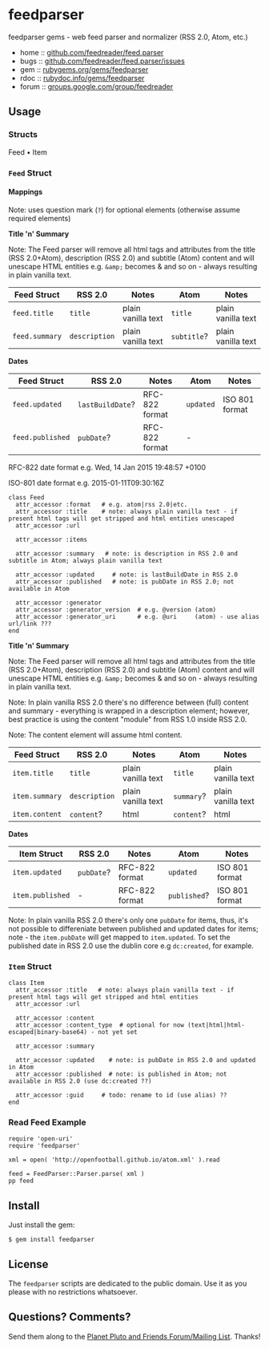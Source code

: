 # feedparser

feedparser gems - web feed parser and normalizer (RSS 2.0, Atom, etc.)

* home  :: [github.com/feedreader/feed.parser](https://github.com/feedreader/feed.parser)
* bugs  :: [github.com/feedreader/feed.parser/issues](https://github.com/feedreader/feed.parser/issues)
* gem   :: [rubygems.org/gems/feedparser](https://rubygems.org/gems/feedparser)
* rdoc  :: [rubydoc.info/gems/feedparser](http://rubydoc.info/gems/feedparser)
* forum :: [groups.google.com/group/feedreader](http://groups.google.com/group/feedreader)


## Usage

### Structs

Feed • Item

### `Feed` Struct

#### Mappings

Note: uses question mark (`?`) for optional elements (otherwise assume required elements)

**Title 'n' Summary**

Note: The Feed parser will remove all html tags and attributes from the title (RSS 2.0+Atom), 
description (RSS 2.0) and subtitle (Atom) content and will unescape HTML entities e.g. `&amp;` becomes & and so on - always
resulting in plain vanilla text.

| Feed Struct        | RSS 2.0           | Notes               | Atom          | Notes               |
| ------------------ | ----------------- | ------------------- | ------------- | ------------------- |
| `feed.title`       | `title`           | plain vanilla text  | `title`       | plain vanilla text  |
| `feed.summary`     | `description`     | plain vanilla text  | `subtitle`?   | plain vanilla text  |


**Dates**

| Feed Struct        | RSS 2.0             | Notes             | Atom       | Notes           |
| ------------------ | ------------------- | ----------------- | ---------- | --------------- |
| `feed.updated`     | `lastBuildDate`?    | RFC-822 format    | `updated`  | ISO 801 format  |
| `feed.published`   | `pubDate`?          | RFC-822 format    |  -         |                 |

RFC-822 date format e.g. Wed, 14 Jan 2015 19:48:57 +0100

ISO-801 date format e.g. 2015-01-11T09:30:16Z


~~~
class Feed
  attr_accessor :format   # e.g. atom|rss 2.0|etc.
  attr_accessor :title    # note: always plain vanilla text - if present html tags will get stripped and html entities unescaped
  attr_accessor :url

  attr_accessor :items

  attr_accessor :summary   # note: is description in RSS 2.0 and subtitle in Atom; always plain vanilla text

  attr_accessor :updated     # note: is lastBuildDate in RSS 2.0
  attr_accessor :published   # note: is pubDate in RSS 2.0; not available in Atom

  attr_accessor :generator
  attr_accessor :generator_version  # e.g. @version (atom)
  attr_accessor :generator_uri      # e.g. @uri     (atom) - use alias url/link ???
end
~~~


**Title 'n' Summary**

Note: The Feed parser will remove all html tags and attributes from the title (RSS 2.0+Atom), 
description (RSS 2.0) and subtitle (Atom) content
and will unescape HTML entities e.g. `&amp;` becomes & and so on - always
resulting in plain vanilla text.

Note: In plain vanilla RSS 2.0 there's no difference between (full) content and summary - everything is wrapped
in a description element; however, best practice is using the content "module" from RSS 1.0 inside RSS 2.0.

Note: The content element will assume html content.

| Feed Struct        | RSS 2.0           | Notes               | Atom          | Notes               |
| ------------------ | ----------------- | ------------------- | ------------- | ------------------- |
| `item.title`       | `title`           | plain vanilla text  | `title`       | plain vanilla text  |
| `item.summary`     | `description`     | plain vanilla text  | `summary`?    | plain vanilla text  |
| `item.content`     | `content`?        | html                | `content`?    | html                |


**Dates**

| Item Struct        | RSS 2.0             | Notes             | Atom          | Notes           |
| ------------------ | ------------------- | ----------------- | ------------- | --------------- |
| `item.updated`     | `pubDate`?          | RFC-822 format    | `updated`     | ISO 801 format  |
| `item.published`   | -                   | RFC-822 format    | `published`?  | ISO 801 format  |

Note: In plain vanilla RSS 2.0 there's only one `pubDate` for items, thus, it's not possible to differeniate between published and updated dates for items; note - the `item.pubDate` will get mapped to `item.updated`. To set the published date in RSS 2.0 use the dublin core e.g `dc:created`, for example.


### `Item` Struct

~~~
class Item
  attr_accessor :title   # note: always plain vanilla text - if present html tags will get stripped and html entities
  attr_accessor :url

  attr_accessor :content
  attr_accessor :content_type  # optional for now (text|html|html-escaped|binary-base64) - not yet set

  attr_accessor :summary

  attr_accessor :updated    # note: is pubDate in RSS 2.0 and updated in Atom
  attr_accessor :published  # note: is published in Atom; not available in RSS 2.0 (use dc:created ??)

  attr_accessor :guid     # todo: rename to id (use alias) ??
end
~~~


### Read Feed Example

~~~
require 'open-uri'
require 'feedparser'

xml = open( 'http://openfootball.github.io/atom.xml' ).read

feed = FeedParser::Parser.parse( xml )
pp feed
~~~


## Install

Just install the gem:

    $ gem install feedparser


## License

The `feedparser` scripts are dedicated to the public domain.
Use it as you please with no restrictions whatsoever.


## Questions? Comments?

Send them along to the [Planet Pluto and Friends Forum/Mailing List](http://groups.google.com/group/feedreader).
Thanks!
